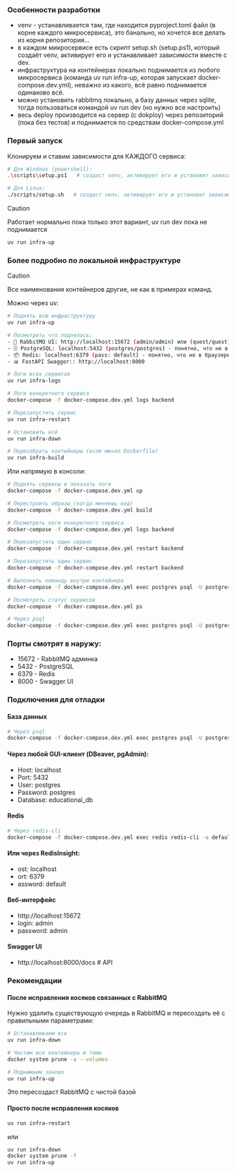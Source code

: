 ### Особенности разработки

- venv - устанавливается там, где находится pyproject.toml файл (в корне каждого микросервиса), это банально, но хочется все делать из корня репозитория...
- в каждом микросервисе есть скрипт setup.sh (setup.ps1), который создаёт venv, активирует его и устанавливает зависимости вместе с dev.
- инфраструктура на контейнерах локально поднимается из любого микросервиса (команда uv run infra-up, которая запускает docker-compose.dev.yml), неважно из какого, всё равно поднимается одинаково всё.
- можно установить rabbitmq локально, а базу данных через sqlite, тогда пользоваться командой uv run dev (но нужно все настроить)
- весь deploy производится на сервер (с dokploy) через репозиторий (пока без тестов) и поднимается по средствам docker-compose.yml

### Первый запуск
Клонируем и ставим зависимости для КАЖДОГО сервиса:
```bash
# Для Windows (powershell):
.\scripts\setup.ps1   # создаст venv, активирует его и установит зависимости
```

```bash
# Для Linux:
./scripts/setup.sh   # создаст venv, активирует его и установит зависимости
```

> [!CAUTION]
> Работает нормально пока только этот вариант, uv run dev пока не поднимается
```bash
uv run infra-up
```


### Более подробно по локальной инфраструктуре
> [!CAUTION]
> Все наименования контейнеров другие, не как в примерах команд.

Можно через uv:

```bash
# Поднять всю инфраструктуру
uv run infra-up

# Посмотреть что поднялось:
- 🐰 RabbitMQ UI: http://localhost:15672 (admin/admin) или (quest/quest)
- 🗄️ PostgreSQL: localhost:5432 (postgres/postgres) - понятно, что не в браузере
- 📦 Redis: localhost:6379 (pass: default) - понятно, что не в браузере
- 📊 FastAPI Swagger:: http://localhost:8000

# Логи всех сервисов
uv run infra-logs

# Логи конкретного сервиса
docker-compose -f docker-compose.dev.yml logs backend

# Перезапустить сервис
uv run infra-restart

# Остановить всё
uv run infra-down

# Пересобрать контейнеры (если менял Dockerfile)
uv run infra-build
```

Или напрямую в консоли:

```bash
# Поднять сервисы и показать логи
docker-compose -f docker-compose.dev.yml up

# Перестроить образы (когда меняешь код)
docker-compose -f docker-compose.dev.yml build

# Посмотреть логи конкретного сервиса
docker-compose -f docker-compose.dev.yml logs backend

# Перезапустить один сервис
docker-compose -f docker-compose.dev.yml restart backend

# Перезапустить один сервис
docker-compose -f docker-compose.dev.yml restart backend

# Выполнить команду внутри контейнера
docker-compose -f docker-compose.dev.yml exec postgres psql -U postgres

# Посмотреть статус сервисов
docker-compose -f docker-compose.dev.yml ps

# Через psql
docker-compose -f docker-compose.dev.yml exec postgres psql -U postgres testdb
```

### Порты смотрят в наружу:
- 15672 - RabbitMQ админка
- 5432 - PostgreSQL
- 6379 - Redis
- 8000 - Swagger UI

### Подключения для отладки

#### База данных
```bash
# Через psql
docker-compose -f docker-compose.dev.yml exec postgres psql -U postgres testdb
```

#### Через любой GUI-клиент (DBeaver, pgAdmin):
- Host: localhost
- Port: 5432
- User: postgres
- Password: postgres
- Database: educational_db

#### Redis
```bash
# Через redis-cli
docker-compose -f docker-compose.dev.yml exec redis redis-cli -a default
```

#### Или через RedisInsight:
- ost: localhost
- ort: 6379
- assword: default

#### Веб-интерфейс
- http://localhost:15672
- login: admin
- password: admin

#### Swagger UI
- http://localhost:8000/docs  # API


### Рекомендации
#### После исправления косяков связанных с RabbitMQ

Нужно удалить существующую очередь в RabbitMQ и пересоздать её с правильными параметрами:
```bash
# Останавливаем все
uv run infra-down

# Чистим все контейнеры и тома
docker system prune -a --volumes

# Поднимаем заново
uv run infra-up
```
Это пересоздаст RabbitMQ с чистой базой

#### Просто после исправления косяков
```bash
uv run infra-restart
```
или
```bash
uv run infra-down
docker system prune -f
uv run infra-up
```